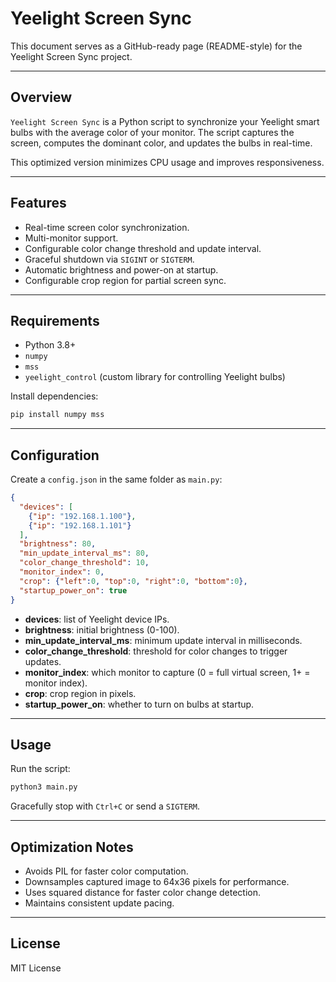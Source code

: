 # Yeelight Screen Sync

This document serves as a GitHub-ready page (README-style) for the Yeelight Screen Sync project.

---

## Overview

`Yeelight Screen Sync` is a Python script to synchronize your Yeelight smart bulbs with the average color of your monitor. The script captures the screen, computes the dominant color, and updates the bulbs in real-time.

This optimized version minimizes CPU usage and improves responsiveness.

---

## Features

* Real-time screen color synchronization.
* Multi-monitor support.
* Configurable color change threshold and update interval.
* Graceful shutdown via `SIGINT` or `SIGTERM`.
* Automatic brightness and power-on at startup.
* Configurable crop region for partial screen sync.

---

## Requirements

* Python 3.8+
* `numpy`
* `mss`
* `yeelight_control` (custom library for controlling Yeelight bulbs)

Install dependencies:

```bash
pip install numpy mss
```

---

## Configuration

Create a `config.json` in the same folder as `main.py`:

```json
{
  "devices": [
    {"ip": "192.168.1.100"},
    {"ip": "192.168.1.101"}
  ],
  "brightness": 80,
  "min_update_interval_ms": 80,
  "color_change_threshold": 10,
  "monitor_index": 0,
  "crop": {"left":0, "top":0, "right":0, "bottom":0},
  "startup_power_on": true
}
```

* **devices**: list of Yeelight device IPs.
* **brightness**: initial brightness (0-100).
* **min\_update\_interval\_ms**: minimum update interval in milliseconds.
* **color\_change\_threshold**: threshold for color changes to trigger updates.
* **monitor\_index**: which monitor to capture (0 = full virtual screen, 1+ = monitor index).
* **crop**: crop region in pixels.
* **startup\_power\_on**: whether to turn on bulbs at startup.

---

## Usage

Run the script:

```bash
python3 main.py
```

Gracefully stop with `Ctrl+C` or send a `SIGTERM`.

---

## Optimization Notes

* Avoids PIL for faster color computation.
* Downsamples captured image to 64x36 pixels for performance.
* Uses squared distance for faster color change detection.
* Maintains consistent update pacing.

---

## License

MIT License
